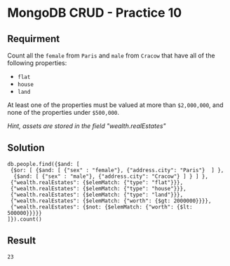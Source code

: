 # MongoDB CRUD - Practice 10

## Requirment

Count all the `female` from `Paris` and `male` from `Cracow` that have all of the following properties:

- `flat`
- `house`
- `land`

At least one of the properties must be valued at more than `$2,000,000`, and none of the properties under `$500,000`.

*Hint, assets are stored in the field "wealth.realEstates"*

## Solution

```agg
db.people.find({$and: [ 
 {$or: [ {$and: [ {"sex" : "female"}, {"address.city": "Paris"}  ] }, 
  {$and: [ {"sex" : "male"}, {"address.city": "Cracow"} ] } ] },
 {"wealth.realEstates": {$elemMatch: {"type": "flat"}}}, 
 {"wealth.realEstates": {$elemMatch: {"type": "house"}}}, 
 {"wealth.realEstates": {$elemMatch: {"type": "land"}}}, 
 {"wealth.realEstates": {$elemMatch: {"worth": {$gt: 2000000}}}}, 
 {"wealth.realEstates": {$not: {$elemMatch: {"worth": {$lt: 500000}}}}} 
]}).count()

```

## Result

```result
23
```
